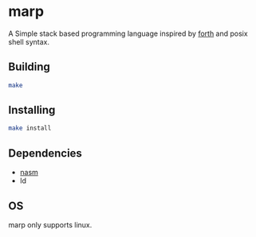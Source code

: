 # marp
A Simple stack based programming language inspired by [forth](https://www.forth.com/forth) and posix shell syntax.

## Building
``` bash
make
```
## Installing
``` bash
make install
```

## Dependencies
* [nasm](https://www.nasm.us/)
* ld

## OS
marp only supports linux.
